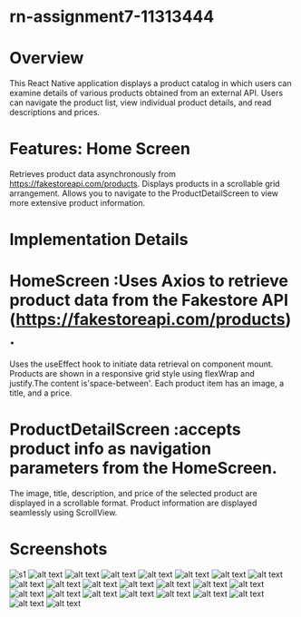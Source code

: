 # rn-assignment7-11313444
# Overview
This React Native application displays a product catalog in which users can examine details of various products obtained from an external API. Users can navigate the product list, view individual product details, and read descriptions and prices.

# Features: Home Screen

Retrieves product data asynchronously from https://fakestoreapi.com/products.
Displays products in a scrollable grid arrangement.
Allows you to navigate to the ProductDetailScreen to view more extensive product information.

# Implementation Details
# HomeScreen :Uses Axios to retrieve product data from the Fakestore API (https://fakestoreapi.com/products).
Uses the useEffect hook to initiate data retrieval on component mount.
Products are shown in a responsive grid style using flexWrap and justify.The content is'space-between'.
Each product item has an image, a title, and a price.

# ProductDetailScreen :accepts product info as navigation parameters from the HomeScreen.
The image, title, description, and price of the selected product are displayed in a scrollable format.
Product information are displayed seamlessly using ScrollView.

# Screenshots
![s1](my-app/assets/screenshots/s1.jpg)
![alt text](my-app/assets/screenshots/s2.jpg)
![alt text](my-app/assets/screenshots/s3.jpg)
![alt text](my-app/assets/screenshots/s4.jpg)
![alt text](my-app/assets/screenshots/s5.jpg)
![alt text](my-app/assets/screenshots/s6.jpg)
![alt text](my-app/assets/screenshots/s7.jpg)
![alt text](my-app/assets/screenshots/s8.jpg)
![alt text](my-app/assets/screenshots/s9.jpg)
![alt text](my-app/assets/screenshots/s10.jpg)
![alt text](my-app/assets/screenshots/s11.jpg)
![alt text](my-app/assets/screenshots/s12.jpg)
![alt text](my-app/assets/screenshots/s13.jpg)
![alt text](my-app/assets/screenshots/s14.jpg)
![alt text](my-app/assets/screenshots/s15.jpg)
![alt text](my-app/assets/screenshots/s16.jpg)
![alt text](my-app/assets/screenshots/s17.jpg)
![alt text](my-app/assets/screenshots/s18.jpg)
![alt text](my-app/assets/screenshots/s19.jpg)
![alt text](my-app/assets/screenshots/s20.jpg)
![alt text](my-app/assets/screenshots/s21.jpg)
![alt text](my-app/assets/screenshots/s22.jpg)
![alt text](my-app/assets/screenshots/s23.jpg)
![alt text](my-app/assets/screenshots/s24.jpg)